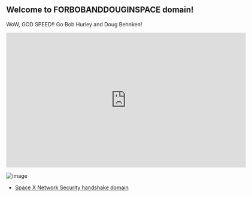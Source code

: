 ## Welcome to FORBOBANDDOUGINSPACE domain!

WoW, GOD SPEED!! Go Bob Hurley and Doug Behnken! 

<iframe src="https://abcnews.go.com/video/embed?id=70973087" width="640" height="360" scrolling="no" style="border:none;" allowfullscreen></iframe>


![image](https://user-images.githubusercontent.com/37987346/90200667-9ad23b00-dda6-11ea-9904-2f036f478996.png)

- [Space X Network Security handshake domain](http://handshake1.spacexnetworksecurity.hns.to/)
